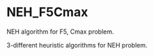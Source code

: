 # NEH_F5Cmax
NEH algorithm for F5, Cmax problem.

3-different heuristic algorithms for NEH problem.
